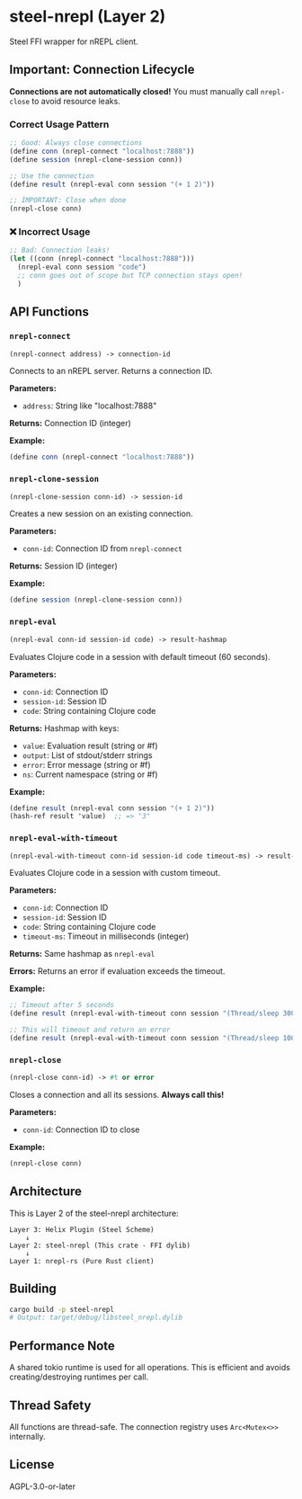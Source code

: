 # steel-nrepl (Layer 2)

Steel FFI wrapper for nREPL client.

## Important: Connection Lifecycle

**Connections are not automatically closed!** You must manually call `nrepl-close` to avoid resource leaks.

### Correct Usage Pattern

```scheme
;; Good: Always close connections
(define conn (nrepl-connect "localhost:7888"))
(define session (nrepl-clone-session conn))

;; Use the connection
(define result (nrepl-eval conn session "(+ 1 2)"))

;; IMPORTANT: Close when done
(nrepl-close conn)
```

### ❌ Incorrect Usage

```scheme
;; Bad: Connection leaks!
(let ((conn (nrepl-connect "localhost:7888")))
  (nrepl-eval conn session "code")
  ;; conn goes out of scope but TCP connection stays open!
  )
```

## API Functions

### `nrepl-connect`
```scheme
(nrepl-connect address) -> connection-id
```

Connects to an nREPL server. Returns a connection ID.

**Parameters:**
- `address`: String like "localhost:7888"

**Returns:** Connection ID (integer)

**Example:**
```scheme
(define conn (nrepl-connect "localhost:7888"))
```

### `nrepl-clone-session`
```scheme
(nrepl-clone-session conn-id) -> session-id
```

Creates a new session on an existing connection.

**Parameters:**
- `conn-id`: Connection ID from `nrepl-connect`

**Returns:** Session ID (integer)

**Example:**
```scheme
(define session (nrepl-clone-session conn))
```

### `nrepl-eval`
```scheme
(nrepl-eval conn-id session-id code) -> result-hashmap
```

Evaluates Clojure code in a session with default timeout (60 seconds).

**Parameters:**
- `conn-id`: Connection ID
- `session-id`: Session ID
- `code`: String containing Clojure code

**Returns:** Hashmap with keys:
- `value`: Evaluation result (string or #f)
- `output`: List of stdout/stderr strings
- `error`: Error message (string or #f)
- `ns`: Current namespace (string or #f)

**Example:**
```scheme
(define result (nrepl-eval conn session "(+ 1 2)"))
(hash-ref result 'value)  ;; => "3"
```

### `nrepl-eval-with-timeout`
```scheme
(nrepl-eval-with-timeout conn-id session-id code timeout-ms) -> result-hashmap
```

Evaluates Clojure code in a session with custom timeout.

**Parameters:**
- `conn-id`: Connection ID
- `session-id`: Session ID
- `code`: String containing Clojure code
- `timeout-ms`: Timeout in milliseconds (integer)

**Returns:** Same hashmap as `nrepl-eval`

**Errors:** Returns an error if evaluation exceeds the timeout.

**Example:**
```scheme
;; Timeout after 5 seconds
(define result (nrepl-eval-with-timeout conn session "(Thread/sleep 3000)" 5000))

;; This will timeout and return an error
(define result (nrepl-eval-with-timeout conn session "(Thread/sleep 10000)" 1000))
```

### `nrepl-close`
```scheme
(nrepl-close conn-id) -> #t or error
```

Closes a connection and all its sessions. **Always call this!**

**Parameters:**
- `conn-id`: Connection ID to close

**Example:**
```scheme
(nrepl-close conn)
```

## Architecture

This is Layer 2 of the steel-nrepl architecture:

```
Layer 3: Helix Plugin (Steel Scheme)
    ↓
Layer 2: steel-nrepl (This crate - FFI dylib)
    ↓
Layer 1: nrepl-rs (Pure Rust client)
```

## Building

```bash
cargo build -p steel-nrepl
# Output: target/debug/libsteel_nrepl.dylib
```

## Performance Note

A shared tokio runtime is used for all operations. This is efficient and avoids creating/destroying runtimes per call.

## Thread Safety

All functions are thread-safe. The connection registry uses `Arc<Mutex<>>` internally.

## License

AGPL-3.0-or-later
